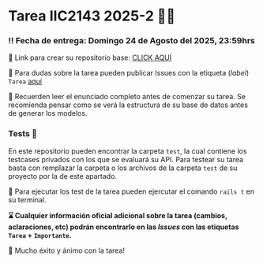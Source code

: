 # Tarea IIC2143 2025-2 📅😁

### ‼️ Fecha de entrega: Domingo 24 de Agosto del 2025, 23:59hrs

🔗 Link para crear su repositorio base: [CLICK AQUÍ](https://classroom.github.com/a/5UjVsu0D)

🤔 Para dudas sobre la tarea pueden publicar Issues con la etiqueta (*label*) `Tarea` [aquí](https://github.com/IIC2143/Syllabus/issues)

🧠 Recuerden leer el enunciado completo antes de comenzar su tarea. Se recomienda pensar como se verá la estructura de su base de datos antes de generar los modelos.

### Tests 📝

En este repositorio pueden encontrar la carpeta `test`, la cual contiene los testcases privados con los que se evaluará su API. Para testear su tarea basta con remplazar la carpeta o los archivos de la carpeta `test` de su proyecto por la de este apartado. 

🤖 Para ejecutar los test  de la tarea pueden ejercutar el comando `rails t` en su terminal. 

**⌛️ Cualquier información oficial adicional sobre la tarea (cambios, aclaraciones, etc) podrán encontrarlo en las *Issues* con las etiquetas `Tarea` + `Importante`.**

🌟 Mucho éxito y ánimo con la tarea!